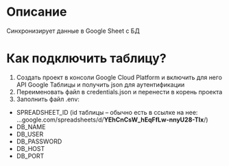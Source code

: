 # Описание
Синхронизирует данные в Google Sheet с БД

# Как подключить таблицу?
1. Создать проект в консоли Google Cloud Platform и включить для него API Google Таблицы и получить json для аутентификации
2. Переименовать файл в credentials.json и перенести в корень проекта
3. Заполнить файл .env:
  - SPREADSHEET_ID (id таблицы – обычно есть в ссылке на нее: ...google.com/spreadsheets/d/**YEhCnCsW_hEqFfLw-nnyU28-TIx**/)
  - DB_NAME
  - DB_USER
  - DB_PASSWORD
  - DB_HOST
  - DB_PORT
